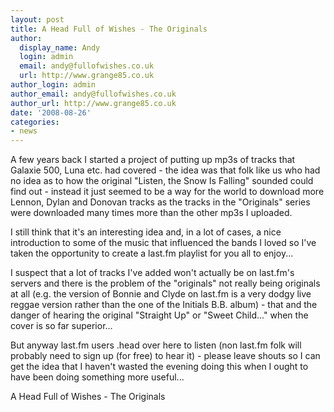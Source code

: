 ```yaml
---
layout: post
title: A Head Full of Wishes - The Originals
author:
  display_name: Andy
  login: admin
  email: andy@fullofwishes.co.uk
  url: http://www.grange85.co.uk
author_login: admin
author_email: andy@fullofwishes.co.uk
author_url: http://www.grange85.co.uk
date: '2008-08-26'
categories:
- news
---
```

<p>A few years back I started a project of putting up mp3s of tracks that Galaxie 500, Luna etc. had covered - the idea was that folk like us who had no idea as to how the original "Listen, the Snow Is Falling" sounded could find out - instead it just seemed to be a way for the world to download more Lennon, Dylan and Donovan tracks as the tracks in the "Originals" series were downloaded many times more than the other mp3s I uploaded.</p>
<p>I still think that it's an interesting idea and, in a lot of cases, a nice introduction to some of the music that influenced the bands I loved so I've taken the opportunity to create a last.fm playlist for you all to enjoy...</p>
<p>I suspect that a lot of tracks I've added won't actually be on last.fm's servers and there is the problem of the "originals" not really being originals at all (e.g. the version of Bonnie and Clyde on last.fm is a very dodgy live reggae version rather than the one of the Initials B.B. album) - that and the danger of hearing the original "Straight Up" or "Sweet Child..." when the cover is so far superior...</p>
<p>But anyway last.fm users .head over here to listen (non last.fm folk will probably need to sign up (for free) to  hear it) - please leave shouts so I can get the idea that I haven't wasted the evening doing this when I ought to have been doing something more useful...</p>
<p>A Head Full of Wishes - The Originals</p>
